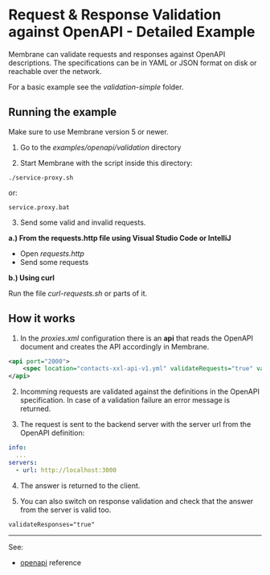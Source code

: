 # Request & Response Validation against OpenAPI - Detailed Example

Membrane can validate requests and responses against OpenAPI descriptions. The specifications can be in YAML or JSON format on disk or reachable over the network.

For a basic example see the _validation-simple_ folder.


## Running the example

Make sure to use Membrane version 5 or newer.

1. Go to the _examples/openapi/validation_ directory

2. Start Membrane with the script inside this directory:

```shell
./service-proxy.sh
```

or:

```
service.proxy.bat
```

3. Send some valid and invalid requests.

**a.) From the requests.http file using Visual Studio Code or IntelliJ**

- Open _requests.http_
- Send some requests

**b.) Using curl**

Run the file _curl-requests.sh_ or parts of it.



## How it works

1. In the _proxies.xml_ configuration there is an **api** that reads the OpenAPI document and creates the API accordingly in Membrane.   

```xml
<api port="2000">
    <spec location="contacts-xxl-api-v1.yml" validateRequests="true" validateResponses="false" validationDetails="true"/>
</api>
```

2. Incomming requests are validated against the definitions in the OpenAPI specification. In case of a validation failure an error message is returned. 

3. The request is sent to the backend server with the server url from the OpenAPI definition:

```yaml
info:
  ...
servers:
  - url: http://localhost:3000
```

4. The answer is returned to the client.

5. You can also switch on response validation and check that the answer from the server is valid too.

```
validateResponses="true"
```

---
See:
- [openapi](https://membrane-soa.org/api-gateway-doc/current/configuration/reference/openapi.htm) reference